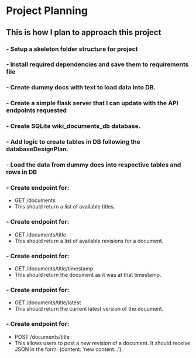 # Project Planning

## This is how I plan to approach this project

### - Setup a skeleton folder structure for project

### - Install required dependencies and save them to requirements file

### - Create dummy docs with text to load data into DB.

### - Create a simple flask server that I can update with the API endpoints requested

### - Create SQLite wiki_documents_db database.

### - Add logic to create tables in DB following the databaseDesignPlan.

### - Load the data from dummy docs into respective tables and rows in DB

### - Create endpoint for:

- GET /documents
- This should return a list of available titles.

### - Create endpoint for:

- GET /documents/title
- This should return a list of available revisions for a document.

### - Create endpoint for:

- GET /documents/title/timestamp
- This should return the document as it was at that timestamp.

### - Create endpoint for:

- GET /documents/title/latest
- This should return the current latest version of the document.

### - Create endpoint for:

- POST /documents/title
- This allows users to post a new revision of a document.
  It should receive JSON in the form: {content: ‘new content...’}.
